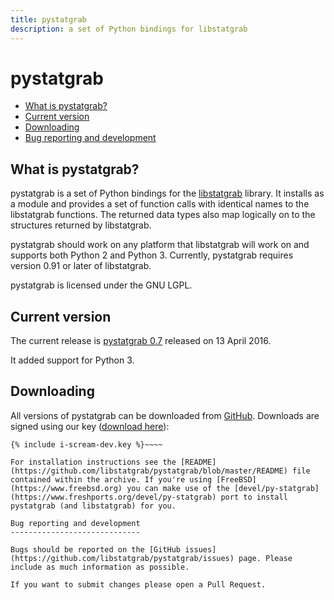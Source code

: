 ```yaml
---
title: pystatgrab
description: a set of Python bindings for libstatgrab
---
```


pystatgrab
==========

* [What is pystatgrab?](#what-is-pystatgrab)
* [Current version](#current-version)
* [Downloading](#downloading)
* [Bug reporting and development](#bug-reporting-and-development)

What is pystatgrab?
-------------------

pystatgrab is a set of Python bindings for the [libstatgrab](/) library. It installs as a module and provides a set of function calls with identical names to the libstatgrab functions. The returned data types also map logically on to the structures returned by libstatgrab.

pystatgrab should work on any platform that libstatgrab will work on and supports both Python 2 and Python 3. Currently, pystatgrab requires version 0.91 or later of libstatgrab.

pystatgrab is licensed under the GNU LGPL.

Current version
---------------

The current release is [pystatgrab 0.7](https://github.com/libstatgrab/pystatgrab/releases/tag/PYSTATGRAB_0_7) released on 13 April 2016.

It added support for Python 3.

Downloading
-----------

All versions of pystatgrab can be downloaded from [GitHub](https://github.com/libstatgrab/pystatgrab/releases). Downloads are signed using our key ([download here](/i-scream-dev.asc)):

~~~~
{% include i-scream-dev.key %}~~~~

For installation instructions see the [README](https://github.com/libstatgrab/pystatgrab/blob/master/README) file contained within the archive. If you're using [FreeBSD](https://www.freebsd.org) you can make use of the [devel/py-statgrab](https://www.freshports.org/devel/py-statgrab) port to install pystatgrab (and libstatgrab) for you.

Bug reporting and development
-----------------------------

Bugs should be reported on the [GitHub issues](https://github.com/libstatgrab/pystatgrab/issues) page. Please include as much information as possible.

If you want to submit changes please open a Pull Request.
